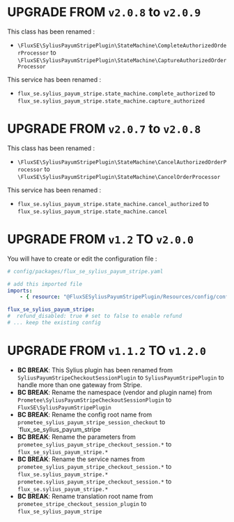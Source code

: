 # UPGRADE FROM `v2.0.8` to `v2.0.9`

This class has been renamed :

- `\FluxSE\SyliusPayumStripePlugin\StateMachine\CompleteAuthorizedOrderProcessor`
  to `\FluxSE\SyliusPayumStripePlugin\StateMachine\CaptureAuthorizedOrderProcessor`

This service has been renamed :

- `flux_se.sylius_payum_stripe.state_machine.complete_authorized`
  to `flux_se.sylius_payum_stripe.state_machine.capture_authorized`

# UPGRADE FROM `v2.0.7` to `v2.0.8`

This class has been renamed :

- `\FluxSE\SyliusPayumStripePlugin\StateMachine\CancelAuthorizedOrderProcessor`
  to `\FluxSE\SyliusPayumStripePlugin\StateMachine\CancelOrderProcessor`

This service has been renamed :

- `flux_se.sylius_payum_stripe.state_machine.cancel_authorized`
  to `flux_se.sylius_payum_stripe.state_machine.cancel`

# UPGRADE FROM `v1.2` TO `v2.0.0`

You will have to create or edit the configuration file :

```yaml
# config/packages/flux_se_sylius_payum_stripe.yaml

# add this imported file
imports:
    - { resource: "@FluxSESyliusPayumStripePlugin/Resources/config/config.yaml" }

flux_se_sylius_payum_stripe:
#  refund_disabled: true # set to false to enable refund
# ... keep the existing config
```

# UPGRADE FROM `v1.1.2` TO `v1.2.0`

* **BC BREAK**: This Sylius plugin has been renamed from
 `SyliusPayumStripeCheckoutSessionPlugin` to `SyliusPayumStripePlugin`
 to handle more than one gateway from Stripe.
* **BC BREAK**: Rename the namespace (vendor and plugin name) from 
 `Prometee\SyliusPayumStripeCheckoutSessionPlugin` to `FluxSE\SyliusPayumStripePlugin`
* **BC BREAK**: Rename the config root name from 
 `prometee_sylius_payum_stripe_session_checkout` to `flux_se_sylius_payum_stripe
* **BC BREAK**: Rename the parameters from 
 `prometee_sylius_payum_stripe_checkout_session.*` to `flux_se_sylius_payum_stripe.*`
* **BC BREAK**: Rename the service names from 
 `prometee_sylius_payum_stripe_checkout_session.*` to `flux_se.sylius_payum_stripe.*` 
 `prometee.sylius_payum_stripe_checkout_session.*` to `flux_se.sylius_payum_stripe.*`
* **BC BREAK**: Rename translation root name from
 `prometee_stripe_checkout_session_plugin` to `flux_se_sylius_payum_stripe`

